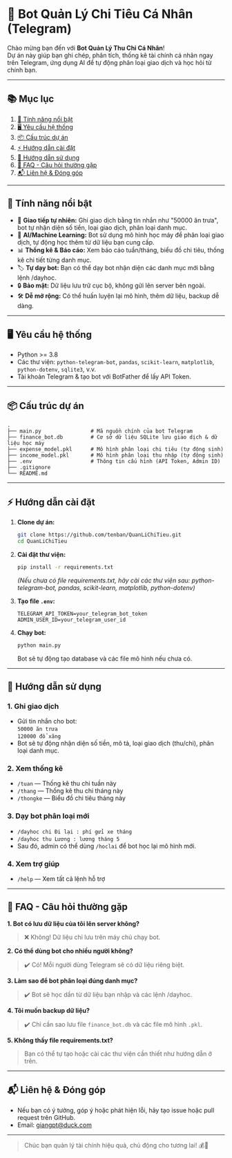 # 🤖 Bot Quản Lý Chi Tiêu Cá Nhân (Telegram)

Chào mừng bạn đến với **Bot Quản Lý Thu Chi Cá Nhân**!  
Dự án này giúp bạn ghi chép, phân tích, thống kê tài chính cá nhân ngay trên Telegram, ứng dụng AI để tự động phân loại giao dịch và học hỏi từ chính bạn.

---

## 📚 Mục lục
1. [🌟 Tính năng nổi bật](#-tính-năng-nổi-bật)
2. [🖥️ Yêu cầu hệ thống](#️-yêu-cầu-hệ-thống)
3. [📦 Cấu trúc dự án](#-cấu-trúc-dự-án)
4. [⚡ Hướng dẫn cài đặt](#-hướng-dẫn-cài-đặt)
5. [📝 Hướng dẫn sử dụng](#-hướng-dẫn-sử-dụng)
6. [🤔 FAQ - Câu hỏi thường gặp](#-faq---câu-hỏi-thường-gặp)
7. [📬 Liên hệ & Đóng góp](#-liên-hệ--đóng-góp)

---

## 🌟 Tính năng nổi bật

- 💬 **Giao tiếp tự nhiên:** Ghi giao dịch bằng tin nhắn như "50000 ăn trưa", bot tự nhận diện số tiền, loại giao dịch, phân loại danh mục.
- 🤖 **AI/Machine Learning:** Bot sử dụng mô hình học máy để phân loại giao dịch, tự động học thêm từ dữ liệu bạn cung cấp.
- 📊 **Thống kê & Báo cáo:** Xem báo cáo tuần/tháng, biểu đồ chi tiêu, thống kê chi tiết từng danh mục.
- 🏷️ **Tự dạy bot:** Bạn có thể dạy bot nhận diện các danh mục mới bằng lệnh /dayhoc.
- 🔒 **Bảo mật:** Dữ liệu lưu trữ cục bộ, không gửi lên server bên ngoài.
- 🛠️ **Dễ mở rộng:** Có thể huấn luyện lại mô hình, thêm dữ liệu, backup dễ dàng.

---

## 🖥️ Yêu cầu hệ thống

- Python >= 3.8
- Các thư viện: `python-telegram-bot`, `pandas`, `scikit-learn`, `matplotlib`, `python-dotenv`, `sqlite3`, v.v.
- Tài khoản Telegram & tạo bot với BotFather để lấy API Token.

---

## 📦 Cấu trúc dự án

```
.
├── main.py                # Mã nguồn chính của bot Telegram
├── finance_bot.db         # Cơ sở dữ liệu SQLite lưu giao dịch & dữ liệu học máy
├── expense_model.pkl      # Mô hình phân loại chi tiêu (tự động sinh)
├── income_model.pkl       # Mô hình phân loại thu nhập (tự động sinh)
├── .env                   # Thông tin cấu hình (API Token, Admin ID)
├── .gitignore
└── README.md
```

---

## ⚡ Hướng dẫn cài đặt

1. **Clone dự án:**
   ```bash
   git clone https://github.com/tenban/QuanLiChiTieu.git
   cd QuanLiChiTieu
   ```

2. **Cài đặt thư viện:**

   ```bash
   pip install -r requirements.txt
   ```

   *(Nếu chưa có file requirements.txt, hãy cài các thư viện sau: python-telegram-bot, pandas, scikit-learn, matplotlib, python-dotenv)*

3. **Tạo file `.env`:**

   ```
   TELEGRAM_API_TOKEN=your_telegram_bot_token
   ADMIN_USER_ID=your_telegram_user_id
   ```

4. **Chạy bot:**

   ```bash
   python main.py
   ```

   Bot sẽ tự động tạo database và các file mô hình nếu chưa có.

---

## 📝 Hướng dẫn sử dụng

### 1. **Ghi giao dịch**

- Gửi tin nhắn cho bot:  
  `50000 ăn trưa`  
  `120000 đổ xăng`
- Bot sẽ tự động nhận diện số tiền, mô tả, loại giao dịch (thu/chi), phân loại danh mục.

### 2. **Xem thống kê**

- `/tuan` — Thống kê thu chi tuần này
- `/thang` — Thống kê thu chi tháng này
- `/thongke` — Biểu đồ chi tiêu tháng này

### 3. **Dạy bot phân loại mới**

- `/dayhoc chi Đi lại : phí gửi xe tháng`
- `/dayhoc thu Lương : lương tháng 5`
- Sau đó, admin có thể dùng `/hoclai` để bot học lại mô hình mới.

### 4. **Xem trợ giúp**

- `/help` — Xem tất cả lệnh hỗ trợ

---

## 🤔 FAQ - Câu hỏi thường gặp

**1. Bot có lưu dữ liệu của tôi lên server không?**  
> ❌ Không! Dữ liệu chỉ lưu trên máy chủ chạy bot.

**2. Có thể dùng bot cho nhiều người không?**  
> ✔️ Có! Mỗi người dùng Telegram sẽ có dữ liệu riêng biệt.

**3. Làm sao để bot phân loại đúng danh mục?**  
> ✔️ Bot sẽ học dần từ dữ liệu bạn nhập và các lệnh /dayhoc.

**4. Tôi muốn backup dữ liệu?**  
> ✔️ Chỉ cần sao lưu file `finance_bot.db` và các file mô hình `.pkl`.

**5. Không thấy file requirements.txt?**  
> Bạn có thể tự tạo hoặc cài các thư viện cần thiết như hướng dẫn ở trên.

---

## 📬 Liên hệ & Đóng góp

- Nếu bạn có ý tưởng, góp ý hoặc phát hiện lỗi, hãy tạo issue hoặc pull request trên GitHub.
- Email: [giangpt@duck.com](mailto:giangpt@duck.com)

---

> Chúc bạn quản lý tài chính hiệu quả, chủ động cho tương lai! 💰🌱 